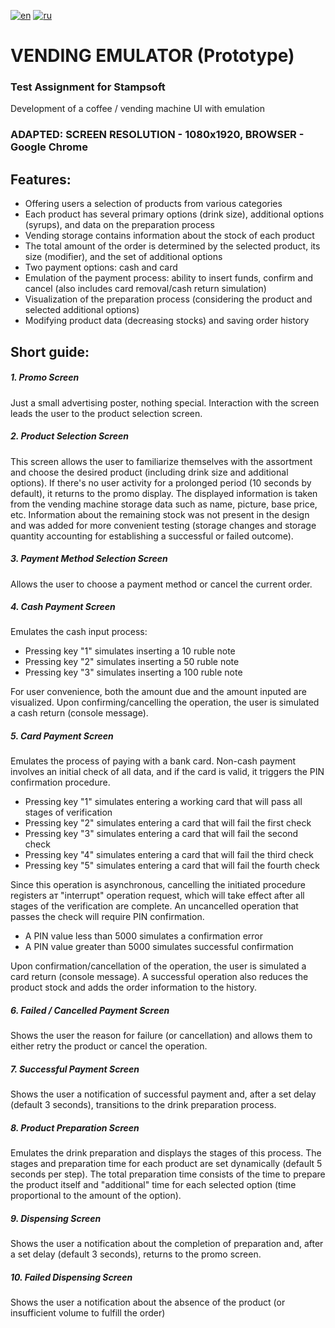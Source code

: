 [![en](https://img.shields.io/badge/Language-EN-blue.svg)](https://github.com/user530/stampsoft_coffee/blob/master/README.md)
[![ru](https://img.shields.io/badge/Language-RU-red.svg)](https://github.com/user530/stampsoft_coffee/blob/master/README.md)

# VENDING EMULATOR (Prototype)
### Test Assignment for Stampsoft
Development of a coffee / vending machine UI with emulation
### ADAPTED: SCREEN RESOLUTION - 1080х1920, BROWSER - Google Chrome
## Features:
- Offering users a selection of products from various categories
- Each product has several primary options (drink size), additional options (syrups), and data on the preparation process
- Vending storage contains information about the stock of each product
- The total amount of the order is determined by the selected product, its size (modifier), and the set of additional options
- Two payment options: cash and card
- Emulation of the payment process: ability to insert funds, confirm and cancel (also includes card removal/cash return simulation)
- Visualization of the preparation process (considering the product and selected additional options)
- Modifying product data (decreasing stocks) and saving order history

## Short guide:
##### 1. Promo Screen
Just a small advertising poster, nothing special. Interaction with the screen leads the user to the product selection screen.
##### 2. Product Selection Screen
This screen allows the user to familiarize themselves with the assortment and choose the desired product (including drink size and additional options). If there's no user activity for a prolonged period (10 seconds by default), it returns to the promo display.
The displayed information is taken from the vending machine storage data such as name, picture, base price, etc. Information about the remaining stock was not present in the design and was added for more convenient testing (storage changes and storage quantity accounting for establishing a successful or failed outcome).
##### 3. Payment Method Selection Screen
Allows the user to choose a payment method or cancel the current order.
##### 4. Cash Payment Screen
Emulates the cash input process:
- Pressing key "1" simulates inserting a 10 ruble note
- Pressing key "2" simulates inserting a 50 ruble note
- Pressing key "3" simulates inserting a 100 ruble note

For user convenience, both the amount due and the amount inputed are visualized. Upon confirming/cancelling the operation, the user is simulated a cash return (console message).
##### 5. Card Payment Screen
Emulates the process of paying with a bank card. Non-cash payment involves an initial check of all data, and if the card is valid, it triggers the PIN confirmation procedure.
- Pressing key "1" simulates entering a working card that will pass all stages of verification
- Pressing key "2" simulates entering a card that will fail the first check
- Pressing key "3" simulates entering a card that will fail the second check
- Pressing key "4" simulates entering a card that will fail the third check
- Pressing key "5" simulates entering a card that will fail the fourth check

Since this operation is asynchronous, cancelling the initiated procedure registers aт "interrupt" operation request, which will take effect after all stages of the verification are complete. An uncancelled operation that passes the check will require PIN confirmation.

- A PIN value less than 5000 simulates a confirmation error
- A PIN value greater than 5000 simulates successful confirmation

Upon confirmation/cancellation of the operation, the user is simulated a card return (console message). A successful operation also reduces the product stock and adds the order information to the history.
##### 6. Failed / Cancelled Payment Screen
Shows the user the reason for failure (or cancellation) and allows them to either retry the product or cancel the operation.
##### 7. Successful Payment Screen
Shows the user a notification of successful payment and, after a set delay (default 3 seconds), transitions to the drink preparation process.
##### 8. Product Preparation Screen
Emulates the drink preparation and displays the stages of this process. The stages and preparation time for each product are set dynamically (default 5 seconds per step). The total preparation time consists of the time to prepare the product itself and "additional" time for each selected option (time proportional to the amount of the option).
##### 9. Dispensing Screen
Shows the user a notification about the completion of preparation and, after a set delay (default 3 seconds), returns to the promo screen.
##### 10. Failed Dispensing Screen
Shows the user a notification about the absence of the product (or insufficient volume to fulfill the order)
